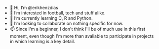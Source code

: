 - 👋 Hi, I’m @erikhenzdias
- 👀 I’m interested in football, tech and stuff alike.
- 🌱 I’m currently learning C, R and Python.
- 💞️ I’m looking to collaborate on nothing specific for now.
- 📫 Since I'm a beginner, I don't think I'll be of much use in this first moment, even though I'm more than avaliable to participate in projects in which learning is a key detail.

<!---
erikhenzdias/erikhenzdias is a ✨ special ✨ repository because its `README.md` (this file) appears on your GitHub profile.
You can click the Preview link to take a look at your changes.
--->
